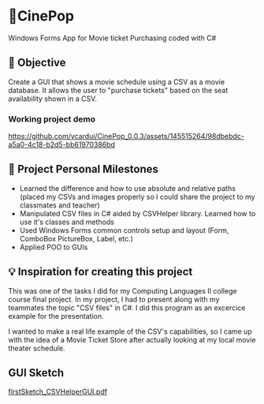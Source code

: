 # 🍿CinePop
Windows Forms App for Movie ticket Purchasing coded with C#

## 🎯 Objective
Create a GUI that shows a movie schedule using a CSV as a movie database. It allows the user to "purchase tickets" based on the seat availability shown in a CSV.

### Working project demo
https://github.com/vcardui/CinePop_0.0.3/assets/145515264/98dbebdc-a5a0-4c18-b2d5-bb61970386bd

## 🙌 Project Personal Milestones 
* Learned the difference and how to use absolute and relative paths (placed my CSVs and images properly so I could share the project to my classmates and teacher)
* Manipulated CSV files in C# aided by CSVHelper library. Learned how to use it's classes and methods
* Used Windows Forms common controls setup and layout (Form, ComboBox PictureBox, Label, etc.)
* Applied POO to GUIs

## 💡 Inspiration for creating this project
This was one of the tasks I did for my Computing Languages II college course final project. In my project, I had to present along with my teammates the topic "CSV files" in C#. I did this program as an excercice example for the presentation.

I wanted to make a real life example of the CSV's capabilities, so I came up with the idea of a Movie Ticket Store after actually looking at my local movie theater schedule.

## GUI Sketch
[firstSketch_CSVHelperGUI.pdf](https://github.com/user-attachments/files/15520238/Ejericicio_CSVHelper.2BGUI.pdf)
